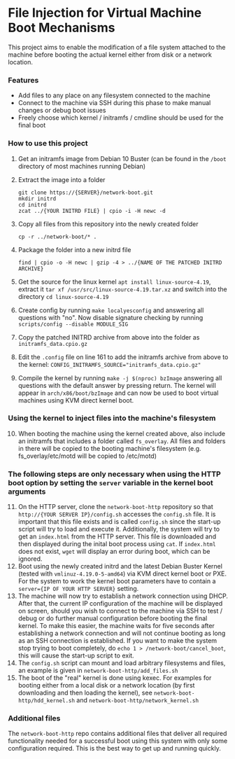 # File Injection for Virtual Machine Boot Mechanisms

This project aims to enable the modification of a file system attached to the machine before booting the actual kernel either from disk or a network location.

### Features
- Add files to any place on any filesystem connected to the machine
- Connect to the machine via SSH during this phase to make manual changes or debug boot issues
- Freely choose which kernel / initramfs / cmdline should be used for the final boot

### How to use this project
1. Get an initramfs image from Debian 10 Buster (can be found in the ```/boot``` directory of most machines running Debian)

2. Extract the image into a folder
	```
	git clone https://{SERVER}/network-boot.git
	mkdir initrd
	cd initrd
	zcat ../{YOUR INITRD FILE} | cpio -i -H newc -d
	```

3. Copy all files from this repository into the newly created folder
	```
	cp -r ../network-boot/* .
	```

4. Package the folder into a new initrd file
	```
	find | cpio -o -H newc | gzip -4 > ../{NAME OF THE PATCHED INITRD ARCHIVE}
	```
5. Get the source for the linux kernel ```apt install linux-source-4.19```, extract it ```tar xf /usr/src/linux-source-4.19.tar.xz``` and switch into the directory ```cd linux-source-4.19```
6. Create config by running ```make localyesconfig``` and answering all questions with "no". Now disable signature checking by running ```scripts/config --disable MODULE_SIG```
7. Copy the patched INITRD archive from above into the folder as ```initramfs_data.cpio.gz```
8. Edit the ```.config``` file on line 161 to add the initramfs archive from above to the kernel: ```CONFIG_INITRAMFS_SOURCE="initramfs_data.cpio.gz"```
9. Compile the kernel by running ```make -j $(nproc) bzImage``` answering all questions with the default answer by pressing return. The kernel will appear in ```arch/x86/boot/bzImage``` and can now be used to boot virtual machines using KVM direct kernel boot.

### Using the kernel to inject files into the machine's filesystem
10. When booting the machine using the kernel created above, also include an initramfs that includes a folder called ```fs_overlay```. All files and folders in there will be copied to the booting machine's filesystem (e.g. fs_overlay/etc/motd will be copied to /etc/motd)

### The following steps are only necessary when using the HTTP boot option by setting the ```server``` variable in the kernel boot arguments
11. On the HTTP server, clone the ```network-boot-http``` repository so that ```http://{YOUR SERVER IP}/config.sh``` accesses the ```config.sh``` file. It is important that this file exists and is called ```config.sh``` since the start-up script will try to load and execute it. Additionally, the system will try to get an ```index.html``` from the HTTP server. This file is downloaded and then displayed during the inital boot process using ```cat```. If ```index.html``` does not exist, ```wget``` will display an error during boot, which can be ignored.
12. Boot using the newly created initrd and the latest Debian Buster Kernel (tested with ```vmlinuz-4.19.0-5-amd64```) via KVM direct kernel boot or PXE. For the system to work the kernel boot parameters have to contain a ```server={IP OF YOUR HTTP SERVER}``` setting.
13. The machine will now try to establish a network connection using DHCP. After that, the current IP configuration of the machine will be displayed on screen, should you wish to connect to the machine via SSH to test / debug or do further manual configuration before booting the final kernel. To make this easier, the machine waits for five seconds after establishing a network connection and will not continue booting as long as an SSH connection is established. If you want to make the system stop trying to boot completely, do ```echo 1 > /network-boot/cancel_boot```, this will cause the start-up script to exit.
14. The ```config.sh``` script can mount and load arbitrary filesystems and files, an example is given in ```network-boot-http/add_files.sh```
15. The boot of the "real" kernel is done using kexec. For examples for booting either from a local disk or a network location (by first downloading and then loading the kernel), see ```network-boot-http/hdd_kernel.sh``` and ```network-boot-http/network_kernel.sh```

### Additional files
The ```network-boot-http``` repo contains additional files that deliver all required functionality needed for a successful boot using this system with only some configuration required. This is the best way to get up and running quickly.